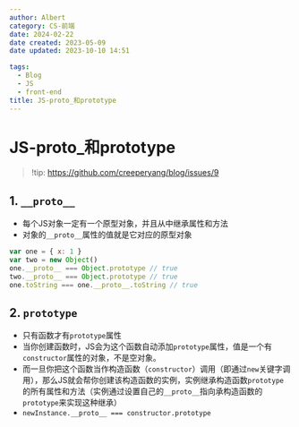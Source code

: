 ```yaml
---
author: Albert
category: CS-前端
date: 2024-02-22
date created: 2023-05-09
date updated: 2023-10-10 14:51

tags:
  - Blog
  - JS
  - front-end
title: JS-proto_和prototype
---
```


# JS-proto\_和prototype

> !tip: <https://github.com/creeperyang/blog/issues/9>

## 1. `__proto__`

- 每个JS对象一定有一个原型对象，并且从中继承属性和方法
- 对象的`__proto__`属性的值就是它对应的原型对象

```javascript
var one = { x: 1 }
var two = new Object()
one.__proto__ === Object.prototype // true
two.__proto__ === Object.prototype // true
one.toString === one.__proto__.toString // true
```

## 2. `prototype`

- 只有函数才有`prototype`属性
- 当你创建函数时，JS会为这个函数自动添加`prototype`属性，值是一个有`constructor`属性的对象，不是空对象。
- 而一旦你把这个函数当作构造函数（`constructor`）调用（即通过`new`关键字调用），那么JS就会帮你创建该构造函数的实例，实例继承构造函数`prototype`的所有属性和方法（实例通过设置自己的`__proto__`指向承构造函数的`prototype`来实现这种继承）
- `newInstance.__proto__ === constructor.prototype`
